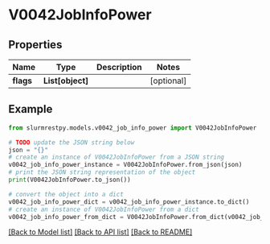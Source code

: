 # V0042JobInfoPower


## Properties

Name | Type | Description | Notes
------------ | ------------- | ------------- | -------------
**flags** | **List[object]** |  | [optional]

## Example

```python
from slurmrestpy.models.v0042_job_info_power import V0042JobInfoPower

# TODO update the JSON string below
json = "{}"
# create an instance of V0042JobInfoPower from a JSON string
v0042_job_info_power_instance = V0042JobInfoPower.from_json(json)
# print the JSON string representation of the object
print(V0042JobInfoPower.to_json())

# convert the object into a dict
v0042_job_info_power_dict = v0042_job_info_power_instance.to_dict()
# create an instance of V0042JobInfoPower from a dict
v0042_job_info_power_from_dict = V0042JobInfoPower.from_dict(v0042_job_info_power_dict)
```
[[Back to Model list]](../README.md#documentation-for-models) [[Back to API list]](../README.md#documentation-for-api-endpoints) [[Back to README]](../README.md)


